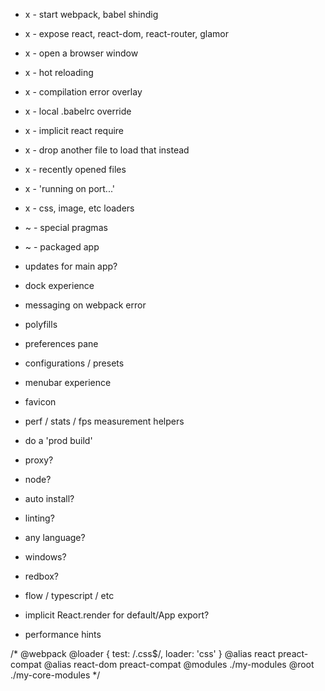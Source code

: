 - x - start webpack, babel shindig 
- x - expose react, react-dom, react-router, glamor
- x - open a browser window 
- x - hot reloading
- x - compilation error overlay
- x - local .babelrc override
- x - implicit react require
- x - drop another file to load that instead 
- x - recently opened files
- x - 'running on port...'
- x - css, image, etc loaders 
- ~ - special pragmas 
- ~ - packaged app  


- updates for main app?
- dock experience
- messaging on webpack error 
- polyfills
- preferences pane
- configurations / presets 
- menubar experience
- favicon
- perf / stats / fps measurement helpers 
- do a 'prod build' 
- proxy?
- node?
- auto install?
- linting?
- any language?
- windows?
- redbox?
- flow / typescript / etc 
- implicit React.render for default/App export?
- performance hints 

/*
  @webpack 
  @loader { test: /\.css$/, loader: 'css' }
  @alias react preact-compat
  @alias react-dom preact-compat
  @modules ./my-modules
  @root ./my-core-modules 
*/
